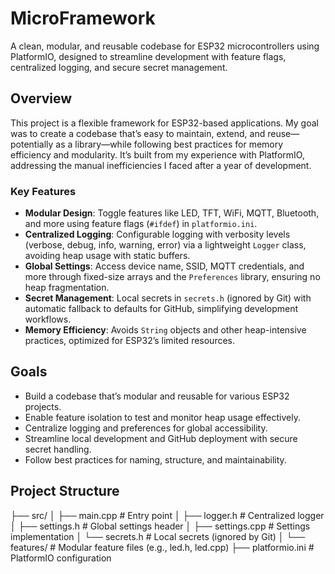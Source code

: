 # MicroFramework

A clean, modular, and reusable codebase for ESP32 microcontrollers using PlatformIO, designed to streamline development with feature flags, centralized logging, and secure secret management.

## Overview

This project is a flexible framework for ESP32-based applications. My goal was to create a codebase that’s easy to maintain, extend, and reuse—potentially as a library—while following best practices for memory efficiency and modularity. It’s built from my experience with PlatformIO, addressing the manual inefficiencies I faced after a year of development.

### Key Features
- **Modular Design**: Toggle features like LED, TFT, WiFi, MQTT, Bluetooth, and more using feature flags (`#ifdef`) in `platformio.ini`.
- **Centralized Logging**: Configurable logging with verbosity levels (verbose, debug, info, warning, error) via a lightweight `Logger` class, avoiding heap usage with static buffers.
- **Global Settings**: Access device name, SSID, MQTT credentials, and more through fixed-size arrays and the `Preferences` library, ensuring no heap fragmentation.
- **Secret Management**: Local secrets in `secrets.h` (ignored by Git) with automatic fallback to defaults for GitHub, simplifying development workflows.
- **Memory Efficiency**: Avoids `String` objects and other heap-intensive practices, optimized for ESP32’s limited resources.

## Goals
- Build a codebase that’s modular and reusable for various ESP32 projects.
- Enable feature isolation to test and monitor heap usage effectively.
- Centralize logging and preferences for global accessibility.
- Streamline local development and GitHub deployment with secure secret handling.
- Follow best practices for naming, structure, and maintainability.

## Project Structure

├── src/
│   ├── main.cpp          # Entry point
│   ├── logger.h          # Centralized logger
│   ├── settings.h        # Global settings header
│   ├── settings.cpp      # Settings implementation
│   └── secrets.h         # Local secrets (ignored by Git)
│   └── features/         # Modular feature files (e.g., led.h, led.cpp)
├── platformio.ini        # PlatformIO configuration
